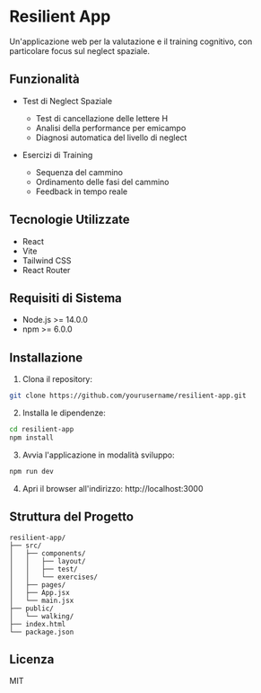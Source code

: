 # Resilient App

Un'applicazione web per la valutazione e il training cognitivo, con particolare focus sul neglect spaziale.

## Funzionalità

- Test di Neglect Spaziale
  - Test di cancellazione delle lettere H
  - Analisi della performance per emicampo
  - Diagnosi automatica del livello di neglect

- Esercizi di Training
  - Sequenza del cammino
  - Ordinamento delle fasi del cammino
  - Feedback in tempo reale

## Tecnologie Utilizzate

- React
- Vite
- Tailwind CSS
- React Router

## Requisiti di Sistema

- Node.js >= 14.0.0
- npm >= 6.0.0

## Installazione

1. Clona il repository:
```bash
git clone https://github.com/yourusername/resilient-app.git
```

2. Installa le dipendenze:
```bash
cd resilient-app
npm install
```

3. Avvia l'applicazione in modalità sviluppo:
```bash
npm run dev
```

4. Apri il browser all'indirizzo: http://localhost:3000

## Struttura del Progetto

```
resilient-app/
├── src/
│   ├── components/
│   │   ├── layout/
│   │   ├── test/
│   │   └── exercises/
│   ├── pages/
│   ├── App.jsx
│   └── main.jsx
├── public/
│   └── walking/
├── index.html
└── package.json
```

## Licenza

MIT 